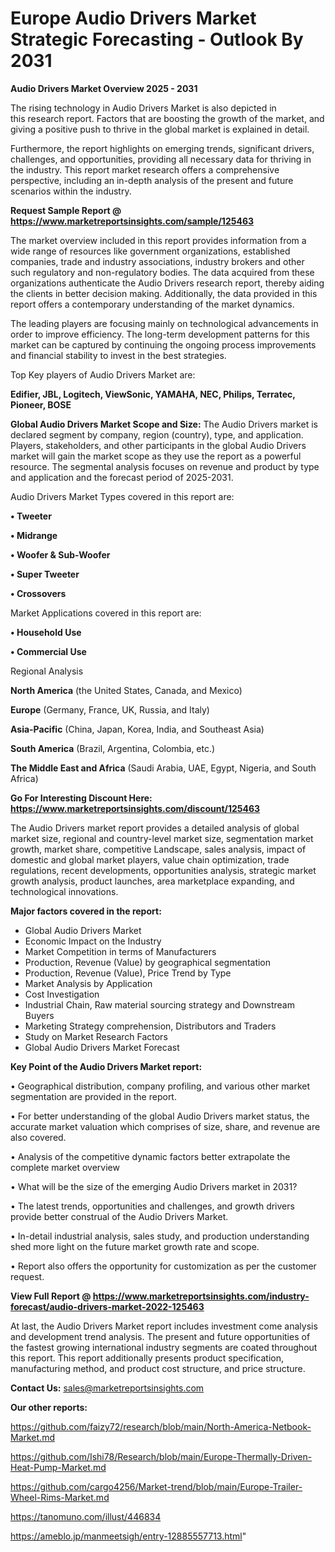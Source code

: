 # Europe Audio Drivers Market Strategic Forecasting - Outlook By 2031

<Strong> Audio Drivers Market Overview 2025 - 2031</strong>

The rising technology in Audio Drivers Market is also depicted in this research report. Factors that are boosting the growth of the market, and giving a positive push to thrive in the global market is explained in detail.

Furthermore, the report highlights on emerging trends, significant drivers, challenges, and opportunities, providing all necessary data for thriving in the industry. This report market research offers a comprehensive perspective, including an in-depth analysis of the present and future scenarios within the industry.

<strong>Request Sample Report @ <a href=https://www.marketreportsinsights.com/sample/125463>https://www.marketreportsinsights.com/sample/125463</a></strong>

The market overview included in this report provides information from a wide range of resources like government organizations, established companies, trade and industry associations, industry brokers and other such regulatory and non-regulatory bodies. The data acquired from these organizations authenticate the Audio Drivers research report, thereby aiding the clients in better decision making. Additionally, the data provided in this report offers a contemporary understanding of the market dynamics.

The leading players are focusing mainly on technological advancements in order to improve efficiency. The long-term development patterns for this market can be captured by continuing the ongoing process improvements and financial stability to invest in the best strategies.

Top Key players of Audio Drivers Market are:

<strong>Edifier, JBL, Logitech, ViewSonic, YAMAHA, NEC, Philips, Terratec, Pioneer, BOSE</strong>

<strong><b>Global Audio Drivers Market Scope and Size:</b></strong>
The Audio Drivers market is declared segment by company, region (country), type, and application. Players, stakeholders, and other participants in the global Audio Drivers market will gain the market scope as they use the report as a powerful resource. The segmental analysis focuses on revenue and product by type and application and the forecast period of 2025-2031.

Audio Drivers Market Types covered in this report are:

<strong>• Tweeter

• Midrange

• Woofer & Sub-Woofer

• Super Tweeter

• Crossovers</strong>

Market Applications covered in this report are:

<strong>• Household Use

• Commercial Use</strong> 

Regional Analysis

<strong>North America</strong> (the United States, Canada, and Mexico)

<strong>Europe</strong> (Germany, France, UK, Russia, and Italy)

<strong>Asia-Pacific</strong> (China, Japan, Korea, India, and Southeast Asia)

<strong>South America</strong> (Brazil, Argentina, Colombia, etc.)

<strong>The Middle East and Africa</strong> (Saudi Arabia, UAE, Egypt, Nigeria, and South Africa)

<strong>Go For Interesting Discount Here: <a href=https://www.marketreportsinsights.com/discount/125463>https://www.marketreportsinsights.com/discount/125463</a></strong>

The Audio Drivers market report provides a detailed analysis of global market size, regional and country-level market size, segmentation market growth, market share, competitive Landscape, sales analysis, impact of domestic and global market players, value chain optimization, trade regulations, recent developments, opportunities analysis, strategic market growth analysis, product launches, area marketplace expanding, and technological innovations.

<strong><b>Major factors covered in the report:</b></strong>
<ul>
  <li>Global Audio Drivers Market </li>
  <li>Economic Impact on the Industry</li>
  <li>Market Competition in terms of Manufacturers</li>
  <li>Production, Revenue (Value) by geographical segmentation</li>
  <li>Production, Revenue (Value), Price Trend by Type</li>
  <li>Market Analysis by Application</li>
  <li>Cost Investigation</li>
  <li>Industrial Chain, Raw material sourcing strategy and Downstream Buyers</li>
  <li>Marketing Strategy comprehension, Distributors and Traders</li>
  <li>Study on Market Research Factors</li>
  <li>Global Audio Drivers Market Forecast</li>
</ul>

<strong><b>Key Point of the Audio Drivers Market report:</b></strong>

• Geographical distribution, company profiling, and various other market segmentation are provided in the report.

• For better understanding of the global Audio Drivers market status, the accurate market valuation which comprises of size, share, and revenue are also covered.

• Analysis of the competitive dynamic factors better extrapolate the complete market overview

• What will be the size of the emerging Audio Drivers market in 2031?

• The latest trends, opportunities and challenges, and growth drivers provide better construal of the Audio Drivers Market.

• In-detail industrial analysis, sales study, and production understanding shed more light on the future market growth rate and scope.

• Report also offers the opportunity for customization as per the customer request.

<strong><b>View Full Report @ <a href=https://www.marketreportsinsights.com/industry-forecast/audio-drivers-market-2022-125463>https://www.marketreportsinsights.com/industry-forecast/audio-drivers-market-2022-125463</a></b></strong>


At last, the Audio Drivers Market report includes investment come analysis and development trend analysis. The present and future opportunities of the fastest growing international industry segments are coated throughout this report. This report additionally presents product specification, manufacturing method, and product cost structure, and price structure.

<strong>Contact Us:</strong>
sales@marketreportsinsights.com

<strong>Our other reports:</strong>

<a href=https://github.com/faizy72/research/blob/main/North-America-Netbook-Market.md>https://github.com/faizy72/research/blob/main/North-America-Netbook-Market.md</a>

<a href=https://github.com/Ishi78/Research/blob/main/Europe-Thermally-Driven-Heat-Pump-Market.md>https://github.com/Ishi78/Research/blob/main/Europe-Thermally-Driven-Heat-Pump-Market.md</a>

<a href=https://github.com/cargo4256/Market-trend/blob/main/Europe-Trailer-Wheel-Rims-Market.md>https://github.com/cargo4256/Market-trend/blob/main/Europe-Trailer-Wheel-Rims-Market.md</a>

<a href=https://tanomuno.com/illust/446834>https://tanomuno.com/illust/446834</a>

<a href=https://ameblo.jp/manmeetsigh/entry-12885557713.html>https://ameblo.jp/manmeetsigh/entry-12885557713.html</a>"
